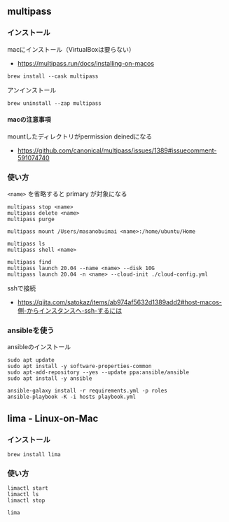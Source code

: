 ## multipass

### インストール

macにインストール（VirtualBoxは要らない）
- https://multipass.run/docs/installing-on-macos

```
brew install --cask multipass
```

アンインストール

```
brew uninstall --zap multipass
```

#### macの注意事項

mountしたディレクトリがpermission deinedになる
- https://github.com/canonical/multipass/issues/1389#issuecomment-591074740

### 使い方

`<name>` を省略すると primary が対象になる

```
multipass stop <name>
multipass delete <name>
multipass purge

multipass mount /Users/masanobuimai <name>:/home/ubuntu/Home

multipass ls
multipass shell <name>

multipass find
multipass launch 20.04 --name <name> --disk 10G
multipass launch 20.04 -n <name> --cloud-init ./cloud-config.yml
```

sshで接続
- https://qiita.com/satokaz/items/ab974af5632d1389add2#host-macos-側-からインスタンスへ-ssh-するには

### ansibleを使う

ansibleのインストール

```
sudo apt update
sudo apt install -y software-properties-common
sudo apt-add-repository --yes --update ppa:ansible/ansible
sudo apt install -y ansible
```

```
ansible-galaxy install -r requirements.yml -p roles
ansible-playbook -K -i hosts playbook.yml
```


## lima - Linux-on-Mac

### インストール

```
brew install lima
```

### 使い方

```
limactl start
limactl ls
limactl stop

lima
```
